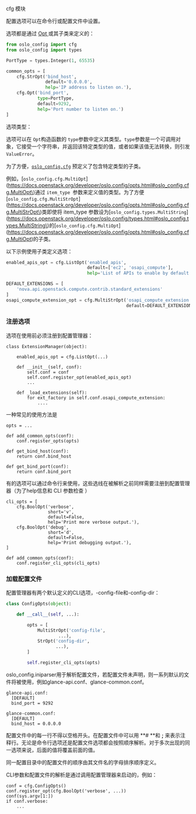 cfg 模块

配置选项可以在命令行或配置文件中设置。

选项都是通过 [Opt ](https://docs.openstack.org/developer/oslo.config/opts.html#oslo_config.cfg.Opt)或其子类来定义的：

```py
from oslo_config import cfg
from oslo_config import types

PortType = types.Integer(1, 65535)

common_opts = [
    cfg.StrOpt('bind_host',
               default='0.0.0.0',
               help='IP address to listen on.'),
    cfg.Opt('bind_port',
            type=PortType,
            default=9292,
            help='Port number to listen on.')
]
```

选项类型：

选项可以在 `Opt`构造函数的 `type`参数中定义其类型。`type`参数是一个可调用对象，它接受一个字符串，并返回该特定类型的值，或者如果该值无法转换，则引发`ValueError`。

为了方便，[`oslo_config.cfg`](https://docs.openstack.org/developer/oslo.config/cfg.html#module-oslo_config.cfg) 预定义了包含特定类型的子类。

例如，[`oslo_config.cfg.MultiOpt`](https://docs.openstack.org/developer/oslo.config/opts.html#oslo_config.cfg.MultiOpt\)通过 `item_type `参数来定义值的类型。为了方便[`oslo_config.cfg.MultiStrOpt`]\(https://docs.openstack.org/developer/oslo.config/opts.html#oslo_config.cfg.MultiStrOpt\)类即使将 item_type 参数设为[`oslo_config.types.MultiString`]\(https://docs.openstack.org/developer/oslo.config/types.html#oslo_config.types.MultiString\)的[`oslo_config.cfg.MultiOpt`]\(https://docs.openstack.org/developer/oslo.config/opts.html#oslo_config.cfg.MultiOpt)的子类。

以下示例使用子类定义选项：

```py
enabled_apis_opt = cfg.ListOpt('enabled_apis',
                               default=['ec2', 'osapi_compute'],
                               help='List of APIs to enable by default.')

DEFAULT_EXTENSIONS = [
    'nova.api.openstack.compute.contrib.standard_extensions'
]
osapi_compute_extension_opt = cfg.MultiStrOpt('osapi_compute_extension',
                                              default=DEFAULT_EXTENSIONS)
```

### 注册选项

选项在使用前必须注册到配置管理器：

```
class ExtensionManager(object):

    enabled_apis_opt = cfg.ListOpt(...)

    def __init__(self, conf):
        self.conf = conf
        self.conf.register_opt(enabled_apis_opt)
        ...

    def _load_extensions(self):
        for ext_factory in self.conf.osapi_compute_extension:
            ....
```

一种常见的使用方法是

```
opts = ...

def add_common_opts(conf):
    conf.register_opts(opts)

def get_bind_host(conf):
    return conf.bind_host

def get_bind_port(conf):
    return conf.bind_port
```

有的选项可以通过命令行来使用，这些选线在被解析之前同样需要注册到配置管理器（为了help信息和 CLI 参数检查 ）

```
cli_opts = [
    cfg.BoolOpt('verbose',
                short='v',
                default=False,
                help='Print more verbose output.'),
    cfg.BoolOpt('debug',
                short='d',
                default=False,
                help='Print debugging output.'),
]

def add_common_opts(conf):
    conf.register_cli_opts(cli_opts)
```

### 加载配置文件

配置管理器有两个默认定义的CLI选项，-config-file和-config-dir：

```py
class ConfigOpts(object):

    def __call__(self, ...):

        opts = [
            MultiStrOpt('config-file',
                    ...),
            StrOpt('config-dir',
                   ...),
        ]

        self.register_cli_opts(opts)
```

oslo\_config.iniparser用于解析配置文件，若配置文件未声明，则一系列默认的文件将被使用，例如glance-api.conf、glance-common.conf。

```
glance-api.conf:
  [DEFAULT]
  bind_port = 9292

glance-common.conf:
  [DEFAULT]
  bind_host = 0.0.0.0
```

配置文件中的每一行不得以空格开头。在配置文件中可以用 **\# **和 **;** 来表示注释行。无论是命令行选项还是配置文件选项都会按照顺序解析。对于多次出现的同一选项来说，后面的值将覆盖前面的值。

同一配置目录中的配置文件的顺序由其文件名的字母排序顺序定义。

CLI参数和配置文件的解析是通过调用配置管理器来启动的，例如：

```
conf = cfg.ConfigOpts()
conf.register_opt(cfg.BoolOpt('verbose', ...))
conf(sys.argv[1:])
if conf.verbose:
    ...
```













